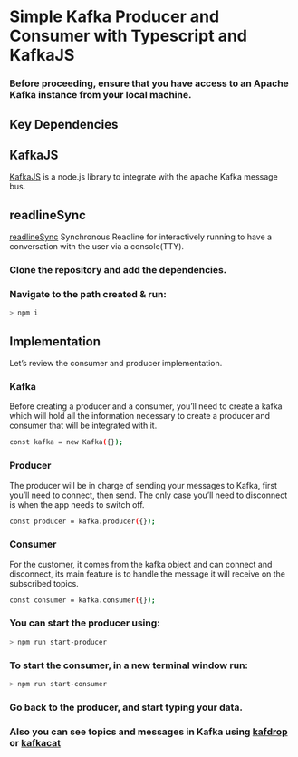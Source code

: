 # Simple Kafka Producer and Consumer with Typescript and KafkaJS

### Before proceeding, ensure that you have access to an Apache Kafka instance from your local machine.

## Key Dependencies

## KafkaJS
[KafkaJS](https://kafka.js.org/) is a node.js library to integrate with the apache Kafka message bus.

## readlineSync
[readlineSync](https://www.npmjs.com/package/readline-sync) Synchronous Readline for interactively running to have a conversation with the user via a console(TTY).

### Clone the repository and add the dependencies.

### Navigate to the path created & run:
```bash
> npm i
```

## Implementation
Let’s review the consumer and producer implementation.

### Kafka
Before creating a producer and a consumer, you’ll need to create a kafka which will hold all the information necessary to create a producer and consumer that will be integrated with it.
```bash
const kafka = new Kafka({});
```

### Producer
The producer will be in charge of sending your messages to Kafka, first you’ll need to connect, then send. The only case you’ll need to disconnect is when the app needs to switch off.
```bash
const producer = kafka.producer({});
```

### Consumer
For the customer, it comes from the kafka object and can connect and disconnect, its main feature is to handle the message it will receive on the subscribed topics.
```bash
const consumer = kafka.consumer({});
```

### You can start the producer using:  
```bash
> npm run start-producer
```

### To start the consumer, in a new terminal window run:
```bash
> npm run start-consumer
```


### Go back to the producer, and start typing your data. 

### Also you can see topics and messages in Kafka using [kafdrop](https://github.com/obsidiandynamics/kafdrop) or [kafkacat](https://github.com/edenhill/kcat)
